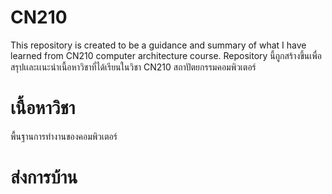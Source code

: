 # CN210
This repository is created to be a guidance and summary of what I have learned from CN210 computer architecture course.
Repository นี้ถูกสร้างขึ้นเพื่อสรุปเเละเเนะนำเนื้อหาวิชาที่ได้เรียนในวิชา CN210 สถาปัตยกรรมคอมพิวเตอร์

# เนื้อหาวิชา
พื้นฐานการทำงานของคอมพิวเตอร์

# ส่งการบ้าน
